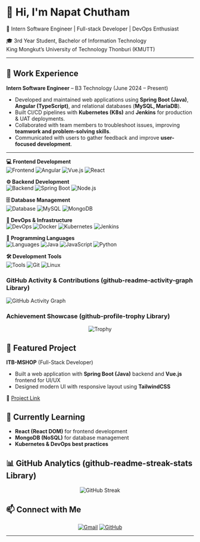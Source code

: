 # 👋 Hi, I'm Napat Chutham

🚀 Intern Software Engineer | Full-stack Developer | DevOps Enthusiast  

🎓 3rd Year Student, Bachelor of Information Technology  
King Mongkut’s University of Technology Thonburi (KMUTT)  

---

## 💼 Work Experience
**Intern Software Engineer** – B3 Technology (June 2024 – Present)  
- Developed and maintained web applications using **Spring Boot (Java)**, **Angular (TypeScript)**, and relational databases (**MySQL, MariaDB**).  
- Built CI/CD pipelines with **Kubernetes (K8s)** and **Jenkins** for production & UAT deployments.  
- Collaborated with team members to troubleshoot issues, improving **teamwork and problem-solving skills**.  
- Communicated with users to gather feedback and improve **user-focused development**.  

---

**💻 Frontend Development**  
![Frontend](https://img.shields.io/badge/Frontend_Skills-4%2F5-22c55e?style=for-the-badge&logo=html5&logoColor=white)
![Angular](https://img.shields.io/badge/Angular-Expert-DD0031?style=for-the-badge&logo=angular&logoColor=white)
![Vue.js](https://img.shields.io/badge/Vue.js-Advanced-4FC08D?style=for-the-badge&logo=vue.js&logoColor=white)
![React](https://img.shields.io/badge/React-Learning-61DAFB?style=for-the-badge&logo=react&logoColor=black)

**⚙️ Backend Development**  
![Backend](https://img.shields.io/badge/Backend_Skills-3%2F5-f59e0b?style=for-the-badge&logo=spring&logoColor=white)
![Spring Boot](https://img.shields.io/badge/Spring_Boot-Advanced-6DB33F?style=for-the-badge&logo=spring-boot&logoColor=white)
![Node.js](https://img.shields.io/badge/Node.js-Intermediate-339933?style=for-the-badge&logo=node.js&logoColor=white)

**🗄️ Database Management**  
![Database](https://img.shields.io/badge/Database_Skills-4%2F5-22c55e?style=for-the-badge&logo=mysql&logoColor=white)
![MySQL](https://img.shields.io/badge/MySQL-Expert-4479A1?style=for-the-badge&logo=mysql&logoColor=white)
![MongoDB](https://img.shields.io/badge/MongoDB-Advanced-47A248?style=for-the-badge&logo=mongodb&logoColor=white)

**🚀 DevOps & Infrastructure**  
![DevOps](https://img.shields.io/badge/DevOps_Skills-2%2F5-ef4444?style=for-the-badge&logo=kubernetes&logoColor=white)
![Docker](https://img.shields.io/badge/Docker-Intermediate-2496ED?style=for-the-badge&logo=docker&logoColor=white)
![Kubernetes](https://img.shields.io/badge/Kubernetes-Learning-326CE5?style=for-the-badge&logo=kubernetes&logoColor=white)
![Jenkins](https://img.shields.io/badge/Jenkins-Intermediate-D24939?style=for-the-badge&logo=jenkins&logoColor=white)

**📝 Programming Languages**  
![Languages](https://img.shields.io/badge/Languages-5%2F5-22c55e?style=for-the-badge&logo=java&logoColor=white)
![Java](https://img.shields.io/badge/Java-Expert-007396?style=for-the-badge&logo=openjdk&logoColor=white)
![JavaScript](https://img.shields.io/badge/JavaScript-Expert-F7DF1E?style=for-the-badge&logo=javascript&logoColor=black)
![Python](https://img.shields.io/badge/Python-Advanced-3776AB?style=for-the-badge&logo=python&logoColor=white)

**🛠️ Development Tools**  
![Tools](https://img.shields.io/badge/Tools_Skills-3%2F5-f59e0b?style=for-the-badge&logo=git&logoColor=white)
![Git](https://img.shields.io/badge/Git-Advanced-F05032?style=for-the-badge&logo=git&logoColor=white)
![Linux](https://img.shields.io/badge/Linux-Intermediate-FCC624?style=for-the-badge&logo=linux&logoColor=black)

</div>

### GitHub Activity & Contributions (github-readme-activity-graph Library)
![GitHub Activity Graph](https://github-readme-activity-graph.vercel.app/graph?username=napatchumtham&theme=react-dark&hide_border=true&area=true&custom_title=Development%20Activity)

### Achievement Showcase (github-profile-trophy Library)
<div align="center">

![Trophy](https://github-profile-trophy.vercel.app/?username=napatchumtham&theme=radical&no-frame=true&no-bg=true&margin-w=4&column=4)

</div>


## 📂 Featured Project

**ITB-MSHOP** (Full-Stack Developer)
- Built a web application with **Spring Boot (Java)** backend and **Vue.js** frontend for UI/UX
- Designed modern UI with responsive layout using **TailwindCSS**

🔗 [Project Link](http://introjar.sit.kmutt.ac.th/kk1/)

## 🌱 Currently Learning

- **React (React DOM)** for frontend development
- **MongoDB (NoSQL)** for database management
- **Kubernetes & DevOps best practices**

## 📊 GitHub Analytics (github-readme-streak-stats Library)
<div align="center">

![GitHub Streak](https://github-readme-streak-stats.herokuapp.com/?user=napatchumtham&theme=radical&hide_border=true)

</div>

## 📫 Connect with Me

<div align="center">

[![Gmail](https://img.shields.io/badge/Email-D14836?style=for-the-badge&logo=gmail&logoColor=white)](mailto:chumnphathr5@gmail.com)
[![GitHub](https://img.shields.io/badge/GitHub-181717?style=for-the-badge&logo=github&logoColor=white)](https://github.com/napatzzz)

</div>

---
